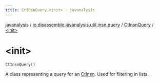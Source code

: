 ```yaml
---
title: CtInsnQuery.<init> - javanalysis
---
```


[javanalysis](../../index.html) / [io.disassemble.javanalysis.util.insn.query](../index.html) / [CtInsnQuery](index.html) / [&lt;init&gt;](./-init-.html)

# &lt;init&gt;

`CtInsnQuery()`

A class representing a query for an [CtInsn](../../io.disassemble.javanalysis.insn/-ct-insn/index.html).
Used for filtering in lists.

